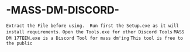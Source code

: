 # -MASS-DM-DISCORD-
``Extract the File before using. 
Run first the Setup.exe as it will install requirements.``
``Open the Tools.exe for other Discord Tools``
``MASS DM 17TEEN.exe is a Discord Tool for mass dm'ing``
``This tool is free to the public``
